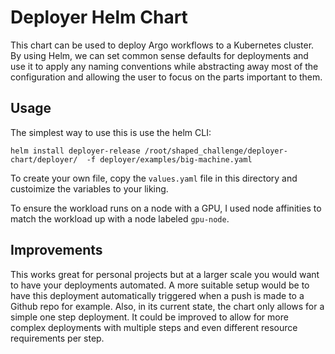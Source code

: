# Deployer Helm Chart

This chart can be used to deploy Argo workflows to a Kubernetes cluster. By using Helm, we can set common sense defaults for deployments and use it to apply any naming conventions while abstracting away most of the configuration and allowing the user to focus on the parts important to them. 

## Usage

The simplest way to use this is use the helm CLI:

`helm install deployer-release /root/shaped_challenge/deployer-chart/deployer/  -f deployer/examples/big-machine.yaml`

To create your own file, copy the `values.yaml` file in this directory and custoimize the variables to your liking.

To ensure the workload runs on a node with a GPU, I used node affinities to match the workload up with a node labeled `gpu-node`.


## Improvements

This works great for personal projects but at a larger scale you would want to have your deployments automated. A more suitable setup would be to have this deployment automatically triggered when a push is made to a Github repo for example. Also, in its current state, the chart only allows for a simple one step deployment. It could be improved to allow for more complex deployments with multiple steps and even different resource requirements per step.
